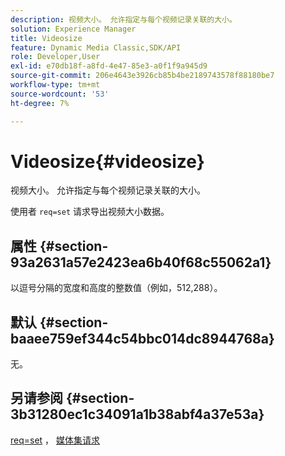 ```yaml
---
description: 视频大小。 允许指定与每个视频记录关联的大小。
solution: Experience Manager
title: Videosize
feature: Dynamic Media Classic,SDK/API
role: Developer,User
exl-id: e70db18f-a8fd-4e47-85e3-a0f1f9a945d9
source-git-commit: 206e4643e3926cb85b4be2189743578f88180be7
workflow-type: tm+mt
source-wordcount: '53'
ht-degree: 7%

---
```


# Videosize{#videosize}

视频大小。 允许指定与每个视频记录关联的大小。

使用者 `req=set` 请求导出视频大小数据。

## 属性 {#section-93a2631a57e2423ea6b40f68c55062a1}

以逗号分隔的宽度和高度的整数值（例如，512,288）。

## 默认 {#section-baaee759ef344c54bbc014dc8944768a}

无。

## 另请参阅 {#section-3b31280ec1c34091a1b38abf4a37e53a}

[req=set](/help/aem-is-ir-api/is-api/http-ref/image-serving-api-ref/c-http-protocol-reference/c-command-reference/r-req/r-set.md) ， [媒体集请求](/help/aem-is-ir-api/is-api/http-ref/image-serving-api-ref/c-http-protocol-reference/c-syntax-and-features/r-media-set-requests.md)
